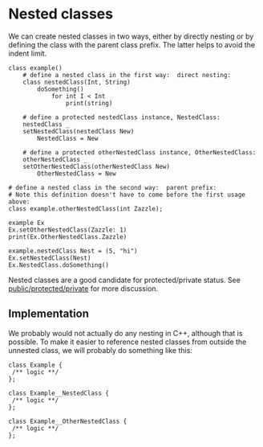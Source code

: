 # Nested classes

We can create nested classes in two ways, either by directly nesting
or by defining the class with the parent class prefix.  The latter
helps to avoid the indent limit.

```
class example()
    # define a nested class in the first way:  direct nesting:
    class nestedClass(Int, String)
        doSomething()
            for int I < Int
                print(string)

    # define a protected nestedClass instance, NestedClass:
    nestedClass _
    setNestedClass(nestedClass New)
        NestedClass = New

    # define a protected otherNestedClass instance, OtherNestedClass:
    otherNestedClass _
    setOtherNestedClass(otherNestedClass New)
        OtherNestedClass = New 

# define a nested class in the second way:  parent prefix:
# Note this definition doesn't have to come before the first usage above:
class example.otherNestedClass(int Zazzle);

example Ex
Ex.setOtherNestedClass(Zazzle: 1)
print(Ex.OtherNestedClass.Zazzle)

example.nestedClass Nest = (5, "hi")
Ex.setNestedClass(Nest)
Ex.NestedClass.doSomething()
```

Nested classes are a good candidate for protected/private status.
See [public/protected/private](./public_protected_private.md) for more
discussion.

## Implementation

We probably would not actually do any nesting in C++, although that is possible.
To make it easier to reference nested classes from outside the unnested class,
we will probably do something like this:

```
class Example {
 /** logic **/
};

class Example__NestedClass {
 /** logic **/
};

class Example__OtherNestedClass {
 /** logic **/
};
```
